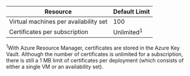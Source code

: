 | Resource | Default Limit |
| --- | --- |
| Virtual machines per availability set |100  |
| Certificates per subscription |Unlimited<sup>1</sup> |

<sup>1</sup>With Azure Resource Manager, certificates are stored in the Azure Key Vault. Although the number of certificates is unlimited for a subscription, there is still a 1 MB limit of certificates per deployment (which consists of either a single VM or an availability set).

